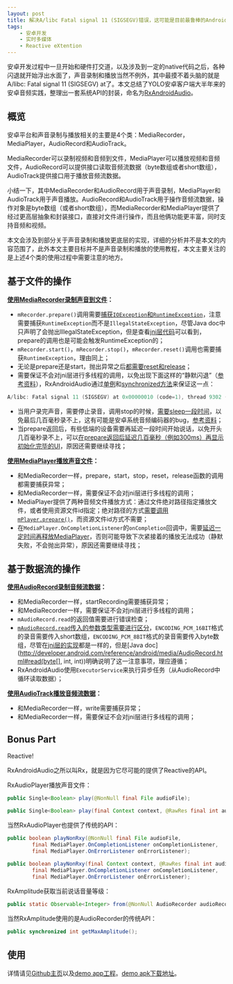 ```yaml
---
layout: post
title: 解决A/libc Fatal signal 11 (SIGSEGV)错误，这可能是目前最鲁棒的Android声音录制和播放封装库了
tags:
    - 安卓开发
    - 实时多媒体
    - Reactive eXtention
---
```


安卓开发过程中一旦开始和硬件打交道，以及涉及到一定的native代码之后，各种闪退就开始浮出水面了，声音录制和播放当然不例外，其中最摸不着头脑的就是A/libc: Fatal signal 11 (SIGSEGV) at了。本文总结了YOLO安卓客户端大半年来的安卓音频实践，整理出一套系统API的封装，命名为[RxAndroidAudio](https://github.com/Piasy/RxAndroidAudio)。

## 概览
安卓平台和声音录制与播放相关的主要是4个类：MediaRecorder，MediaPlayer，AudioRecord和AudioTrack。

MediaRecorder可以录制视频和音频到文件，MediaPlayer可以播放视频和音频文件，AudioRecord可以提供接口读取音频流数据（byte数组或者short数组），AudioTrack提供接口用于播放音频流数据。

小结一下，其中MediaRecorder和AudioRecord用于声音录制，MediaPlayer和AudioTrack用于声音播放。AudioRecord和AudioTrack用于操作音频流数据，操作对象是byte数组（或者short数组），而MediaRecorder和MediaPlayer提供了经过更高层抽象和封装接口，直接对文件进行操作，而且他俩功能更丰富，同时支持音频和视频。

本文会涉及到部分关于声音录制和播放更底层的实现，详细的分析并不是本文的内容范围了，此外本文主要目标并不是声音录制和播放的使用教程，本文主要关注的是上述4个类的使用过程中需要注意的地方。

## 基于文件的操作

**[使用MediaRecorder录制声音到文件](https://github.com/Piasy/RxAndroidAudio/blob/master/rxandroidaudio%2Fsrc%2Fmain%2Fjava%2Fcom%2Fgithub%2Fpiasy%2Frxandroidaudio%2FAudioRecorder.java)：**

+  `mRecorder.prepare()`调用需要[捕获`IOException`和`RuntimeException`](https://github.com/Piasy/RxAndroidAudio/blob/f9c840e3aaf0a4512aee433d250c570cb441e4d8/rxandroidaudio%2Fsrc%2Fmain%2Fjava%2Fcom%2Fgithub%2Fpiasy%2Frxandroidaudio%2FAudioRecorder.java#L131)，注意需要捕获`RuntimeException`而不是`IllegalStateException`，尽管Java doc中只声明了会抛出IllegalStateException，但是查看[jni层代码](http://androidxref.com/6.0.1_r10/xref/frameworks/base/media/jni/android_media_MediaRecorder.cpp#330)可以看到，prepare的调用也是可能会触发RuntimeException的；
+  `mRecorder.start()`，`mRecorder.stop()`，`mRecorder.reset()`调用也需要捕获`RuntimeException`，理由同上；
+  无论是prepare还是start，抛出异常之后[都需要reset和release](https://github.com/Piasy/RxAndroidAudio/blob/f9c840e3aaf0a4512aee433d250c570cb441e4d8/rxandroidaudio%2Fsrc%2Fmain%2Fjava%2Fcom%2Fgithub%2Fpiasy%2Frxandroidaudio%2FAudioRecorder.java#L145)；
+  需要保证不会对jni层进行多线程的调用，以免出现下面这样的“静默闪退”（[参考资料](http://stackoverflow.com/questions/14023291/fatal-signal-11-sigsegv-at-0x00000000-code-1-phonegap)），RxAndroidAudio通过[单例](https://github.com/Piasy/RxAndroidAudio/blob/f9c840e3aaf0a4512aee433d250c570cb441e4d8/rxandroidaudio%2Fsrc%2Fmain%2Fjava%2Fcom%2Fgithub%2Fpiasy%2Frxandroidaudio%2FAudioRecorder.java#L61)和[synchronized方法](https://github.com/Piasy/RxAndroidAudio/blob/f9c840e3aaf0a4512aee433d250c570cb441e4d8/rxandroidaudio%2Fsrc%2Fmain%2Fjava%2Fcom%2Fgithub%2Fpiasy%2Frxandroidaudio%2FAudioRecorder.java#L116)来保证这一点：

``` java
A/libc: Fatal signal 11 (SIGSEGV) at 0x00000010 (code=1), thread 9302 (RxComputationTh)
```

+  当用户录完声音，需要停止录音，调用stop的时候，[需要sleep一段时间](https://github.com/Piasy/RxAndroidAudio/blob/f9c840e3aaf0a4512aee433d250c570cb441e4d8/rxandroidaudio%2Fsrc%2Fmain%2Fjava%2Fcom%2Fgithub%2Fpiasy%2Frxandroidaudio%2FAudioRecorder.java#L239)，以免最后几百毫秒录不上，这有可能是安卓系统音频编码器的bug，[参考资料](http://stackoverflow.com/a/24092524/3077508)；
+  当prepare返回后，有些低端的设备需要再延迟一段时间开始说话，以免开头几百毫秒录不上，可以[在prepare返回后延迟几百毫秒（例如300ms）再显示初始化完毕的UI](https://github.com/Piasy/RxAndroidAudio/blob/f9c840e3aaf0a4512aee433d250c570cb441e4d8/app%2Fsrc%2Fmain%2Fjava%2Fcom%2Fgithub%2Fpiasy%2Frxandroidaudio%2Fexample%2FFileActivity.java#L210)，原因还需要继续寻找；

**[使用MediaPlayer播放声音文件](https://github.com/Piasy/RxAndroidAudio/blob/master/rxandroidaudio%2Fsrc%2Fmain%2Fjava%2Fcom%2Fgithub%2Fpiasy%2Frxandroidaudio%2FRxAudioPlayer.java)：**

+  和MediaRecorder一样，prepare，start，stop，reset，release函数的调用都需要捕获异常；
+  和MediaRecorder一样，需要保证不会对jni层进行多线程的调用；
+  MediaPlayer提供了两种音频文件播放方式：通过文件绝对路径指定播放文件，或者使用资源文件id指定；绝对路径的方式[需要调用`mPlayer.prepare()`](https://github.com/Piasy/RxAndroidAudio/blob/f9c840e3aaf0a4512aee433d250c570cb441e4d8/rxandroidaudio%2Fsrc%2Fmain%2Fjava%2Fcom%2Fgithub%2Fpiasy%2Frxandroidaudio%2FRxAudioPlayer.java#L167)，而资源文件id方式不需要；
+  在`MediaPlayer.OnCompletionListener`的`onCompletion`回调中，需要[延迟一定时间再释放MediaPlayer](https://github.com/Piasy/RxAndroidAudio/blob/f9c840e3aaf0a4512aee433d250c570cb441e4d8/rxandroidaudio%2Fsrc%2Fmain%2Fjava%2Fcom%2Fgithub%2Fpiasy%2Frxandroidaudio%2FRxAudioPlayer.java#L199)，否则可能导致下次紧接着的播放无法成功（静默失败，不会抛出异常），原因还需要继续寻找；

## 基于数据流的操作

**[使用AudioRecord录制音频流数据](https://github.com/Piasy/RxAndroidAudio/blob/master/rxandroidaudio%2Fsrc%2Fmain%2Fjava%2Fcom%2Fgithub%2Fpiasy%2Frxandroidaudio%2FStreamAudioRecorder.java)：**

+  和MediaRecorder一样，startRecording需要捕获异常；
+  和MediaRecorder一样，需要保证不会对jni层进行多线程的调用；
+  `mAudioRecord.read`的返回值需要进行错误检查；
+  [`mAudioRecord.read`传入的参数类型需要进行区分](https://github.com/Piasy/RxAndroidAudio/blob/f9c840e3aaf0a4512aee433d250c570cb441e4d8/rxandroidaudio%2Fsrc%2Fmain%2Fjava%2Fcom%2Fgithub%2Fpiasy%2Frxandroidaudio%2FStreamAudioRecorder.java#L129)，`ENCODING_PCM_16BIT`格式的录音需要传入short数组，`ENCODING_PCM_8BIT`格式的录音需要传入byte数组，尽管在[jni层的实现](http://androidxref.com/6.0.1_r10/xref/frameworks/base/core/jni/android_media_AudioRecord.cpp#android_media_AudioRecord_readInArray)都是一样的，但是[Java doc](http://developer.android.com/reference/android/media/AudioRecord.html#read(byte[], int, int))明确说明了这一注意事项，理应遵循；
+  RxAndroidAudio使用`ExecutorService`来执行异步任务（从AudioRecord中循环读取数据）；

**[使用AudioTrack播放音频流数据](https://github.com/Piasy/RxAndroidAudio/blob/master/rxandroidaudio%2Fsrc%2Fmain%2Fjava%2Fcom%2Fgithub%2Fpiasy%2Frxandroidaudio%2FStreamAudioPlayer.java)：**

+  和MediaRecorder一样，write需要捕获异常；
+  和MediaRecorder一样，需要保证不会对jni层进行多线程的调用；

## Bonus Part
Reactive!

RxAndroidAudio之所以叫Rx，就是因为它尽可能的提供了Reactive的API。

RxAudioPlayer播放声音文件：

``` java
public Single<Boolean> play(@NonNull final File audioFile);

public Single<Boolean> play(final Context context, @RawRes final int audioRes);
```

当然RxAudioPlayer也提供了传统的API：

``` java
public boolean playNonRxy(@NonNull final File audioFile,
        final MediaPlayer.OnCompletionListener onCompletionListener,
        final MediaPlayer.OnErrorListener onErrorListener);
        
public boolean playNonRxy(final Context context, @RawRes final int audioRes,
        final MediaPlayer.OnCompletionListener onCompletionListener,
        final MediaPlayer.OnErrorListener onErrorListener);
```

RxAmplitude获取当前说话音量等级：

``` java
public static Observable<Integer> from(@NonNull AudioRecorder audioRecorder);
```

当然RxAmplitude使用的是AudioRecorder的传统API：

``` java
public synchronized int getMaxAmplitude();
```

## 使用
详情请见[Github主页](https://github.com/Piasy/RxAndroidAudio)以及[demo app工程](https://github.com/Piasy/RxAndroidAudio/tree/master/app)。[demo apk下载地址](https://www.pgyer.com/rsyU)。
